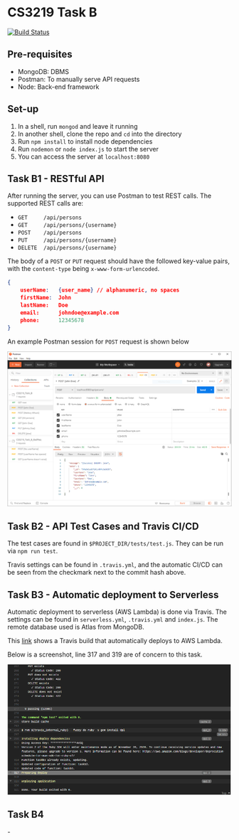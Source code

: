 # CS3219 Task B

[![Build Status](https://travis-ci.org/ryanYtan/cs3219-B-restAPI.svg?branch=main)](https://travis-ci.org/ryanYtan/cs3219-B-restAPI)

## Pre-requisites
* MongoDB: DBMS
* Postman: To manually serve API requests
* Node: Back-end framework

## Set-up
1. In a shell, run `mongod` and leave it running
2. In another shell, clone the repo and `cd` into the directory
3. Run `npm install` to install node dependencies
4. Run `nodemon` or `node index.js` to start the server
5. You can access the server at `localhost:8080`

## Task B1 - RESTful API
After running the server, you can use Postman to test REST calls. The supported
REST calls are:

* `GET     /api/persons`
* `GET     /api/persons/{username}`
* `POST    /api/persons`
* `PUT     /api/persons/{username}`
* `DELETE  /api/persons/{username}`

The body of a `POST` or `PUT` request should have the followed key-value pairs,
with the `content-type` being `x-www-form-urlencoded`.

```json
{
    userName:   {user_name} // alphanumeric, no spaces
    firstName:  John
    lastName:   Doe
    email:      johndoe@example.com
    phone:      12345678
}
```

An example Postman session for `POST` request is shown below

![](./images/img1.png)

## Task B2 - API Test Cases and Travis CI/CD
The test cases are found in `$PROJECT_DIR/tests/test.js`. They can be run
via `npm run test`.

Travis settings can be found in `.travis.yml`, and the automatic CI/CD can be
seen from the checkmark next to the commit hash above.

## Task B3 - Automatic deployment to Serverless
Automatic deployment to serverless (AWS Lambda) is done via Travis. The settings can be
found in `serverless.yml`, `.travis.yml` and `index.js`. The remote database
used is Atlas from MongoDB.

This [link](https://travis-ci.org/github/ryanYtan/cs3219-B-restAPI/builds/741715559#L317)
shows a Travis build that automatically deploys to AWS Lambda.

Below is a screenshot, line 317 and 319 are of concern to this task.

![](./images/img2.png)

## Task B4

\-
